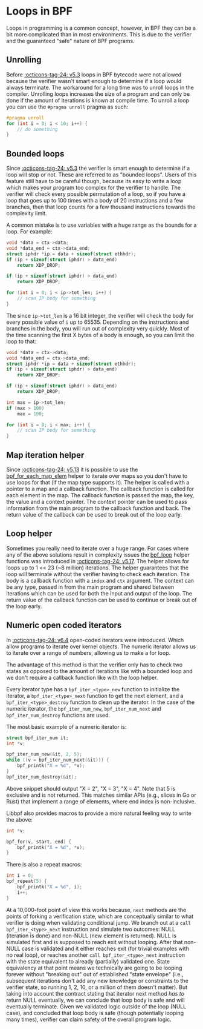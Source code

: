 # Loops in BPF

Loops in programming is a common concept, however, in BPF they can be a bit more complicated than in most environments. This is due to the verifier and the guaranteed "safe" nature of BPF programs. 

## Unrolling

Before [:octicons-tag-24: v5.3](https://github.com/torvalds/linux/commit/2589726d12a1b12eaaa93c7f1ea64287e383c7a5) loops in BPF bytecode were not allowed because the verifier wasn't smart enough to determine if a loop would always terminate. The workaround for a long time was to unroll loops in the compiler. Unrolling loops increases the size of a program and can only be done if the amount of iterations is known at compile time. To unroll a loop you can use the `#pragma unroll` pragma as such:

```c
#pragma unroll
for (int i = 0; i < 10; i++) {
    // do something
}
```

## Bounded loops

Since [:octicons-tag-24: v5.3](https://github.com/torvalds/linux/commit/2589726d12a1b12eaaa93c7f1ea64287e383c7a5) the verifier is smart enough to determine if a loop will stop or not. These are referred to as "bounded loops". Users of this feature still have to be careful though, because its easy to write a loop which makes your program too complex for the verifier to handle. The verifier will check every possible permutation of a loop, so if you have a loop that goes up to 100 times with a body of 20 instructions and a few branches, then that loop counts for a few thousand instructions towards the complexity limit.

A common mistake is to use variables with a huge range as the bounds for a loop. For example:

```c
void *data = ctx->data;
void *data_end = ctx->data_end;
struct iphdr *ip = data + sizeof(struct ethhdr);
if (ip + sizeof(struct iphdr) > data_end)
    return XDP_DROP;

if (ip + sizeof(struct iphdr) > data_end)
    return XDP_DROP;

for (int i = 0; i < ip->tot_len; i++) {
    // scan IP body for something
}
```

The since `ip->tot_len` is a 16 bit integer, the verifier will check the body for every possible value of `i` up to 65535. Depending on the instructions and branches in the body, you will run out of complexity very quickly. Most of the time scanning the first X bytes of a body is enough, so you can limit the loop to that:

```c
void *data = ctx->data;
void *data_end = ctx->data_end;
struct iphdr *ip = data + sizeof(struct ethhdr);
if (ip + sizeof(struct iphdr) > data_end)
    return XDP_DROP;

if (ip + sizeof(struct iphdr) > data_end)
    return XDP_DROP;

int max = ip->tot_len;
if (max > 100)
    max = 100;

for (int i = 0; i < max; i++) {
    // scan IP body for something
}
```

## Map iteration helper

Since [:octicons-tag-24: v5.13](https://github.com/torvalds/linux/commit/69c087ba6225b574afb6e505b72cb75242a3d844) it is possible to use the [bpf_for_each_map_elem](../helper-function/bpf_for_each_map_elem.md) helper to iterate over maps so you don't have to use loops for that (if the map type supports it). The helper is called with a pointer to a map and a callback function. The callback function is called for each element in the map. The callback function is passed the map, the key, the value and a context pointer. The context pointer can be used to pass information from the main program to the callback function and back. The return value of the callback can be used to break out of the loop early.

## Loop helper

Sometimes you really need to iterate over a huge range. For cases where any of the above solutions result in complexity issues the [bpf_loop](../helper-function/bpf_loop.md) helper functions was introduced in [:octicons-tag-24: v5.17](https://github.com/torvalds/linux/commit/e6f2dd0f80674e9d5960337b3e9c2a242441b326). The helper allows for loops up to 1 << 23 (~8 million) iterations. The helper guarantees that the loop will terminate without the verifier having to check each iteration. The body is a callback function with a `index` and `ctx` argument. The context can be any type, passed in from the main program and shared between iterations which can be used for both the input and output of the loop. The return value of the callback function can be used to continue or break out of the loop early.

## Numeric open coded iterators

In [:octicons-tag-24: v6.4](https://github.com/torvalds/linux/commit/06accc8779c1d558a5b5a21f2ac82b0c95827ddd) open-coded iterators were introduced. Which allow programs to iterate over kernel objects. The numeric iterator allows us to iterate over a range of numbers, allowing us to make a for loop.

The advantage of this method is that the verifier only has to check two states as opposed to the amount of iterations like with a bounded loop and we don't require a callback function like with the loop helper.

Every iterator type has a `bpf_iter_<type>_new` function to initialize the iterator, a `bpf_iter_<type>_next` function to get the next element, and a `bpf_iter_<type>_destroy` function to clean up the iterator. In the case of the numeric iterator, the `bpf_iter_num_new`, `bpf_iter_num_next` and `bpf_iter_num_destroy` functions are used.

The most basic example of a numeric iterator is:

```c
struct bpf_iter_num it;
int *v;

bpf_iter_num_new(&it, 2, 5);
while ((v = bpf_iter_num_next(&it))) {
    bpf_printk("X = %d", *v);
}
bpf_iter_num_destroy(&it);
```

Above snippet should output "X = 2", "X = 3", "X = 4". Note that 5 is
exclusive and is not returned. This matches similar APIs (e.g., slices
in Go or Rust) that implement a range of elements, where end index is
non-inclusive.

Libbpf also provides macros to provide a more natural feeling way to write the above:
```c
int *v;

bpf_for(v, start, end) {
    bpf_printk("X = %d", *v);
}
```

There is also a repeat macros:
```c
int i = 0;
bpf_repeat(5) {
    bpf_printk("X = %d", i);
    i++;
}
```

At a 10,000-foot point of view this works because, `next` methods are the points of forking a verification state, which are conceptually similar to what verifier is doing when validating conditional jump. We branch out at a `call bpf_iter_<type>_next` instruction and simulate two outcomes: NULL (iteration is done) and non-NULL (new element is returned). NULL is simulated first and is supposed to reach exit without looping. After that non-NULL case is validated and it either reaches exit (for trivial examples with no real loop), or reaches another `call bpf_iter_<type>_next` instruction with the state equivalent to already (partially) validated one. State equivalency at that point means we technically are going to be looping forever without "breaking out" out of established "state envelope" (i.e., subsequent iterations don't add any new knowledge or constraints to the verifier state, so running 1, 2, 10, or a million of them doesn't matter). But taking into account the contract stating that iterator next method *has to* return NULL eventually, we can conclude that loop body is safe and will eventually terminate. Given we validated logic outside of the loop (NULL case), and concluded that loop body is safe (though potentially looping many times), verifier can claim safety of the overall program logic.
